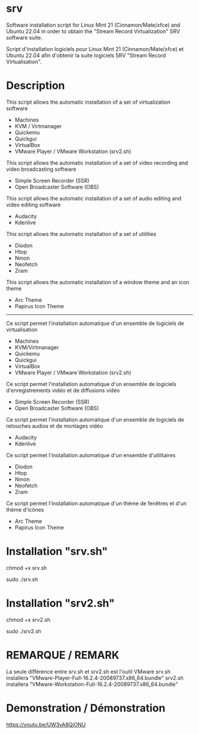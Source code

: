 # srv
Software installation script for Linux Mint 21 (Cinnamon/Mate/xfce) and Ubuntu 22.04 in order to obtain the "Stream Record Virtualization" SRV software suite.

Script d'installation logiciels pour Linux Mint 21 (Cinnamon/Mate/xfce) et Ubuntu 22.04 afin d'obtenir la suite logiciels SRV "Stream Record Virtualisation".

# Description
This script allows the automatic installation of a set of virtualization software
* Machines
* KVM / Virtmanager
* Quickemu
* Quickgui
* VirtualBox
* VMware Player / VMware Workstation (srv2.sh)

This script allows the automatic installation of a set of video recording and video broadcasting software
* Simple Screen Recorder (SSR)
* Open Broadcaster Software (OBS)

This script allows the automatic installation of a set of audio editing and video editing software
* Audacity
* Kdenlive

This script allows the automatic installation of a set of utilities
* Diodon
* Htop
* Nmon
* Neofetch
* Zram

This script allows the automatic installation of a window theme and an icon theme
* Arc Theme
* Papirus Icon Theme

----------------------------------------------------------------------

Ce script permet l'installation automatique d'un ensemble de logiciels de virtualisation
* Machines
* KVM/Virtmanager
* Quickemu
* Quickgui
* VirtualBox
* VMware Player / VMware Workstation (srv2.sh)

Ce script permet l'installation automatique d'un ensemble de logiciels d'enregistrements vidéo et de diffusions vidéo
* Simple Screen Recorder (SSR)
* Open Broadcaster Software (OBS)

Ce script permet l'installation automatique d'un ensemble de logiciels de retouches audios et de montages vidéo
* Audacity
* Kdenlive

Ce script permet l'installation automatique d'un ensemble d'utilitaires
* Diodon
* Htop
* Nmon
* Neofetch
* Zram

Ce script permet l'installation automatique d'un thème de fenêtres et d'un thème d'icônes
* Arc Theme
* Papirus Icon Theme

# Installation "srv.sh"
chmod +x srv.sh

sudo ./srv.sh

# Installation "srv2.sh"
chmod +x srv2.sh

sudo ./srv2.sh

# REMARQUE / REMARK
La seule différence entre srv.sh et srv2.sh est l'outil VMware
srv.sh installera "VMware-Player-Full-16.2.4-20089737.x86_64.bundle"
srv2.sh installera "VMware-Workstation-Full-16.2.4-20089737.x86_64.bundle"

# Demonstration / Démonstration
https://youtu.be/UW3vA8QjONU
